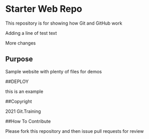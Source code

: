 # Starter Web Repo

This repository is for showing how Git and GitHub work

Adding a line of test text

More changes

## Purpose

Sample website with plenty of files for demos

##DEPLOY

this is an example

##Copyright

2021 Git.Training

##How To Contribute

Please fork this repository and then issue pull requests for review